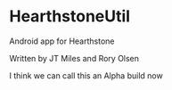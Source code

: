 HearthstoneUtil
===============

Android app for Hearthstone

Written by JT Miles and Rory Olsen

I think we can call this an Alpha build now
